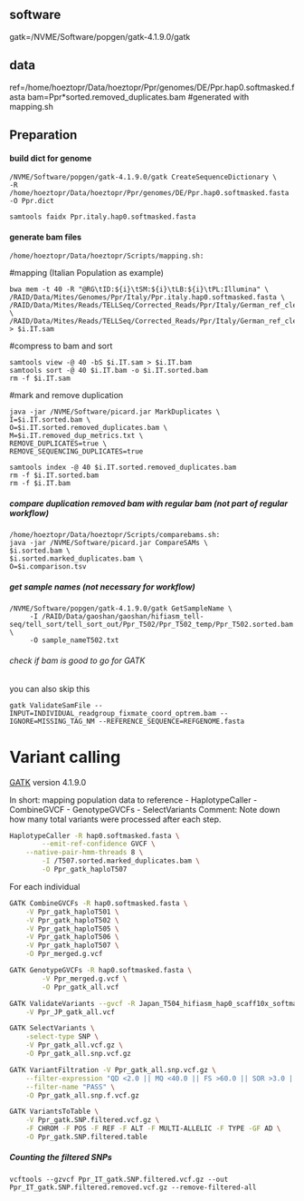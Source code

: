 ## software
gatk=/NVME/Software/popgen/gatk-4.1.9.0/gatk

## data
ref=/home/hoeztopr/Data/hoeztopr/Ppr/genomes/DE/Ppr.hap0.softmasked.fasta
bam=Ppr*sorted.removed_duplicates.bam #generated with mapping.sh


## Preparation
#### build dict for genome
```
/NVME/Software/popgen/gatk-4.1.9.0/gatk CreateSequenceDictionary \
-R /home/hoeztopr/Data/hoeztopr/Ppr/genomes/DE/Ppr.hap0.softmasked.fasta -O Ppr.dict
```
```
samtools faidx Ppr.italy.hap0.softmasked.fasta
```
#### generate bam files 
```
/home/hoeztopr/Data/hoeztopr/Scripts/mapping.sh:
```
#mapping (Italian Population as example)
```
bwa mem -t 40 -R "@RG\tID:${i}\tSM:${i}\tLB:${i}\tPL:Illumina" \
/RAID/Data/Mites/Genomes/Ppr/Italy/Ppr.italy.hap0.softmasked.fasta \
/RAID/Data/Mites/Reads/TELLSeq/Corrected_Reads/Ppr/Italy/German_ref_cleanReads/03Italy_R2_${i}_raw_val_2.fq.gz \
/RAID/Data/Mites/Reads/TELLSeq/Corrected_Reads/Ppr/Italy/German_ref_cleanReads/03Italy_R1_${i}_raw_val_1.fq.gz > $i.IT.sam
```
#compress to bam and sort
```
samtools view -@ 40 -bS $i.IT.sam > $i.IT.bam
samtools sort -@ 40 $i.IT.bam -o $i.IT.sorted.bam
rm -f $i.IT.sam
```
#mark and remove duplication
```
java -jar /NVME/Software/picard.jar MarkDuplicates \
I=$i.IT.sorted.bam \
O=$i.IT.sorted.removed_duplicates.bam \
M=$i.IT.removed_dup_metrics.txt \
REMOVE_DUPLICATES=true \
REMOVE_SEQUENCING_DUPLICATES=true
```
```
samtools index -@ 40 $i.IT.sorted.removed_duplicates.bam
rm -f $i.IT.sorted.bam
rm -f $i.IT.bam
```
##### compare duplication removed bam with regular bam (not part of regular workflow)
```
/home/hoeztopr/Data/hoeztopr/Scripts/comparebams.sh:
java -jar /NVME/Software/picard.jar CompareSAMs \
$i.sorted.bam \
$i.sorted.marked_duplicates.bam \
O=$i.comparison.tsv
```
##### get sample names (not necessary for workflow)
```
/NVME/Software/popgen/gatk-4.1.9.0/gatk GetSampleName \
     -I /RAID/Data/gaoshan/gaoshan/hifiasm_tell-seq/tell_sort/tell_sort_out/Ppr_T502/Ppr_T502_temp/Ppr_T502.sorted.bam \
     -O sample_nameT502.txt
```
###### check if bam is good to go for GATK 
you can also skip this
```
gatk ValidateSamFile --INPUT=INDIVIDUAL_readgroup_fixmate_coord_optrem.bam --IGNORE=MISSING_TAG_NM --REFERENCE_SEQUENCE=REFGENOME.fasta
```

# Variant calling

[GATK](https://gatk.broadinstitute.org/hc/en-us) version 4.1.9.0

In short: mapping population data to reference - HaplotypeCaller - CombineGVCF - GenotypeGVCFs - SelectVariants
Comment: Note down how many total variants were processed after each step. 
```sh
HaplotypeCaller -R hap0.softmasked.fasta \
        --emit-ref-confidence GVCF \
	--native-pair-hmm-threads 8 \
        -I /T507.sorted.marked_duplicates.bam \
        -O Ppr_gatk_haploT507
```

For each individual
```sh
GATK CombineGVCFs -R hap0.softmasked.fasta \
	-V Ppr_gatk_haploT501 \
	-V Ppr_gatk_haploT502 \
	-V Ppr_gatk_haploT505 \
	-V Ppr_gatk_haploT506 \
	-V Ppr_gatk_haploT507 \
	-O Ppr_merged.g.vcf
```

```sh
GATK GenotypeGVCFs -R hap0.softmasked.fasta \
        -V Ppr_merged.g.vcf \
        -O Ppr_gatk_all.vcf
```

```sh
GATK ValidateVariants --gvcf -R Japan_T504_hifiasm_hap0_scaff10x_softmask.fa \
	-V Ppr_JP_gatk_all.vcf
```

```sh
GATK SelectVariants \
	-select-type SNP \
	-V Ppr_gatk_all.vcf.gz \
	-O Ppr_gatk_all.snp.vcf.gz
```

```sh
GATK VariantFiltration -V Ppr_gatk_all.snp.vcf.gz \
	--filter-expression "QD <2.0 || MQ <40.0 || FS >60.0 || SOR >3.0 || ReadPosRankSum < -8.0 || MQRankSum < -12.5" \
	--filter-name "PASS" \
	-O Ppr_gatk_all.snp.f.vcf.gz
```

```sh
GATK VariantsToTable \
	-V Ppr_gatk.SNP.filtered.vcf.gz \
	-F CHROM -F POS -F REF -F ALT -F MULTI-ALLELIC -F TYPE -GF AD \
	-O Ppr_gatk.SNP.filtered.table
```

##### Counting the filtered SNPs
```
vcftools --gzvcf Ppr_IT_gatk.SNP.filtered.vcf.gz --out Ppr_IT_gatk.SNP.filtered.removed.vcf.gz --remove-filtered-all
```
